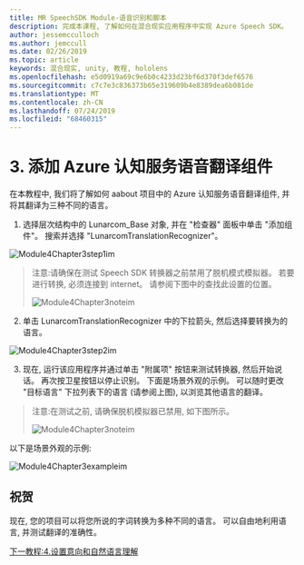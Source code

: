 ```yaml
---
title: MR SpeechSDK Module-语音识别和脚本
description: 完成本课程, 了解如何在混合现实应用程序中实现 Azure Speech SDK。
author: jessemcculloch
ms.author: jemccull
ms.date: 02/26/2019
ms.topic: article
keywords: 混合现实, unity, 教程, hololens
ms.openlocfilehash: e5d0919a69c9e6b0c4233d23bf6d370f3def6576
ms.sourcegitcommit: c7c7e3c836373b65e319609b4e8389dea6b081de
ms.translationtype: MT
ms.contentlocale: zh-CN
ms.lasthandoff: 07/24/2019
ms.locfileid: "68460315"
---
```

# <a name="3----adding-the-azure-cognitive-services-speech-translation-component"></a>3.  添加 Azure 认知服务语音翻译组件

在本教程中, 我们将了解如何 aabout 项目中的 Azure 认知服务语音翻译组件, 并将其翻译为三种不同的语言。 

1. 选择层次结构中的 Lunarcom_Base 对象, 并在 "检查器" 面板中单击 "添加组件"。 搜索并选择 "LunarcomTranslationRecognizer"。

![Module4Chapter3step1im](images/module4chapter3step1im.PNG)

> 注意:请确保在测试 Speech SDK 转换器之前禁用了脱机模式模拟器。 若要进行转换, 必须连接到 internet。 请参阅下图中的查找此设置的位置。 
>
> ![Module4Chapter3noteim](images/module4chapter3noteim.PNG)

2. 单击 LunarcomTranslationRecognizer 中的下拉箭头, 然后选择要转换为的语言。

![Module4Chapter3step2im](images/module4chapter3step2im.PNG)

3. 现在, 运行该应用程序并通过单击 "附属项" 按钮来测试转换器, 然后开始说话。 再次按卫星按钮以停止识别。 下面是场景外观的示例。 可以随时更改 "目标语言" 下拉列表下的语言 (请参阅上图), 以浏览其他语言的翻译。

> 注意:在测试之前, 请确保脱机模拟器已禁用, 如下图所示。
>
> ![Module4Chapter3noteim](images/module4chapter3noteim.PNG)

以下是场景外观的示例:

![Module4Chapter3exampleim](images/module4chapter3exampleim.PNG)

## <a name="congratulations"></a>祝贺

现在, 您的项目可以将您所说的字词转换为多种不同的语言。 可以自由地利用语言, 并测试翻译的准确性。 

[下一教程:4.设置意向和自然语言理解](mrlearning-speechSDK-ch4.md)

